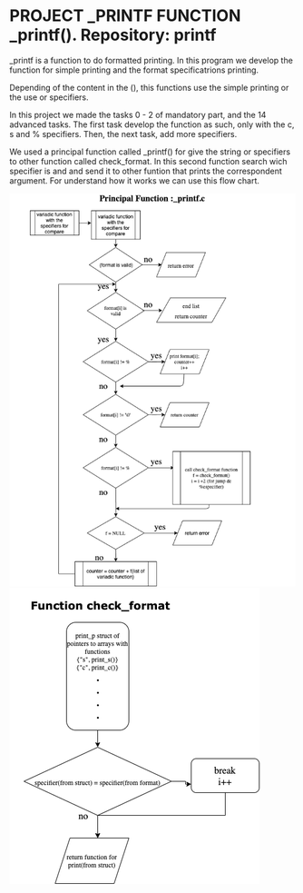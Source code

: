 # PROJECT _PRINTF FUNCTION _printf(). Repository: printf

_printf is a function to do formatted printing. In this program we develop the function for simple printing and the format specificatrions printing. 

Depending of the content in the (), this functions use the simple printing or the use or specifiers.

In this project we made the tasks 0 - 2 of mandatory part, and the 14 advanced tasks.
The first task develop the function as such, only with the c, s and % specifiers. Then, the next task, add more specifiers.

We used a principal function called _printf() for give the string or specifiers to other function called check_format. In this second function search wich specifier is and and send it to other funtion that prints the correspondent argument.
For understand how it works we can use this flow chart.

![](firstflowchart.png)
![](flowchart2.png)

